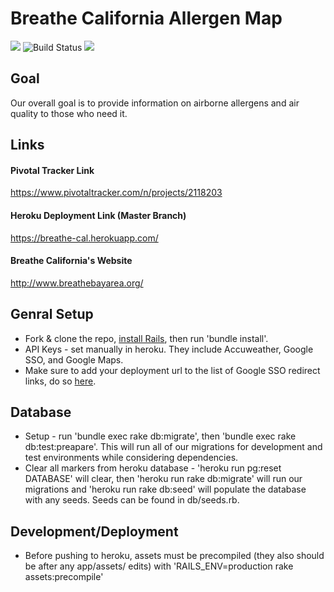 # Breathe California Allergen Map
<img src="https://api.codeclimate.com/v1/badges/836757131179145c6ddf/maintainability" /> <img src="https://travis-ci.org/MaadhavShah/breathe-cal.svg?branch=master" alt="Build Status" /> <img src="https://api.codeclimate.com/v1/badges/836757131179145c6ddf/test_coverage" />
## Goal
Our overall goal is to provide information on airborne allergens and air quality to those who need it.

## Links
#### Pivotal Tracker Link
https://www.pivotaltracker.com/n/projects/2118203

#### Heroku Deployment Link (Master Branch)
https://breathe-cal.herokuapp.com/

#### Breathe California's Website
http://www.breathebayarea.org/

## Genral Setup
* Fork & clone the repo, <a href="http://blog.teamtreehouse.com/install-rails-5-mac"> install Rails</a>, then run 'bundle install'.
* API Keys - set manually in heroku. They include Accuweather, Google SSO, and Google Maps.
* Make sure to add your deployment url to the list of Google SSO redirect links, do so <a href="url"> here</a>.
  
## Database
* Setup - run 'bundle exec rake db:migrate', then 'bundle exec rake db:test:preapare'. This will run all of our migrations for development and test environments while considering dependencies.
* Clear all markers from heroku database - 'heroku run pg:reset DATABASE' will clear, then 'heroku run rake db:migrate' will run our migrations and 'heroku run rake db:seed' will populate the database with any seeds. Seeds can be found in db/seeds.rb.

## Development/Deployment
* Before pushing to heroku, assets must be precompiled (they also should be after any app/assets/ edits) with 'RAILS_ENV=production rake assets:precompile'

